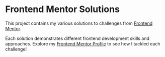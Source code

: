 # Frontend Mentor Solutions

This project contains my various solutions to challenges from [Frontend Mentor](https://www.frontendmentor.io/). 

Each solution demonstrates different frontend development skills and approaches. Explore my [Frontend Mentor Profile](https://www.frontendmentor.io/profile/Phoenix-Domain) to see how I tackled each challenge!